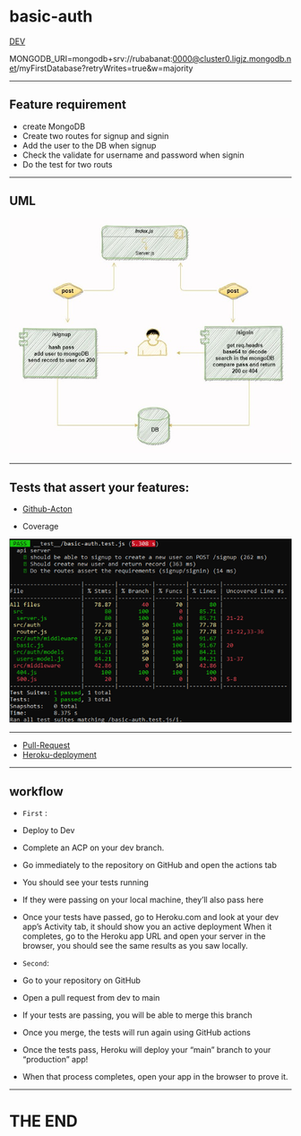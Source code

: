 # basic-auth

[DEV](https://github.com/RubaBanat/basic-auth/tree/dev)

MONGODB_URI=mongodb+srv://rubabanat:0000@cluster0.ligjz.mongodb.net/myFirstDatabase?retryWrites=true&w=majority


---

## Feature requirement

- create MongoDB
- Create two routes for signup and signin
- Add the user to the DB when signup
- Check the validate for username and password when signin
- Do the test for two routs

---

## UML 

![uml](imgs/uml.jpg)

--- 

## Tests that assert your features:

- [Github-Acton](https://github.com/RubaBanat/basic-auth/actions)


- Coverage 

![coverage](imgs/auth.png)


---


- [Pull-Request](https://github.com/RubaBanat/basic-auth/pull/4)
- [Heroku-deployment](https://basic-auth-ruba.herokuapp.com/)

---

## workflow

- `First` : 

- Deploy to Dev
- Complete an ACP on your dev branch.
- Go immediately to the repository on GitHub and open the actions tab
- You should see your tests running
- If they were passing on your local machine, they’ll also pass here
- Once your tests have passed, go to Heroku.com and look at your dev app’s Activity tab, it should show you an active deployment
When it completes, go to the Heroku app URL and open your server in the browser, you should see the same results as you saw locally.


- `Second`:


- Go to your repository on GitHub
- Open a pull request from dev to main
- If your tests are passing, you will be able to merge this branch
- Once you merge, the tests will run again using GitHub actions
- Once the tests pass, Heroku will deploy your “main” branch to your “production” app!
- When that process completes, open your app in the browser to prove it.


---

# THE END

